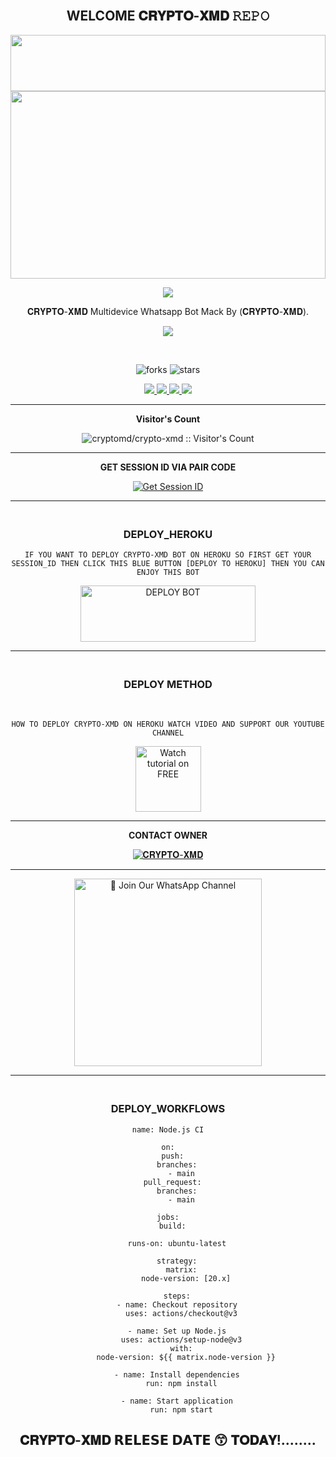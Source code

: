 <div align="center">

## <br>   WELCOME 𝐂𝐑𝐘𝐏𝐓𝐎-𝐗𝐌𝐃 𝚁𝙴𝙿𝙾


 <img src="https://i.imgur.com/dBaSKWF.gif" height="90" width="100%">
 <br>
 
<img src="https://i.ibb.co/qLrSyL6R/SulaMd.jpg" height="300" width="100%">

<br>

<a><img src='https://i.imgur.com/LyHic3i.gif'/></a>

𝐂𝐑𝐘𝐏𝐓𝐎-𝐗𝐌𝐃 Multidevice Whatsapp Bot Mack By (𝐂𝐑𝐘𝐏𝐓𝐎-𝐗𝐌𝐃).

<a><img src='https://i.imgur.com/LyHic3i.gif'/></a>

<br>

![forks](https://img.shields.io/github/forks/isithaanusara/CRYPTO-XMDv1?label=Forks&style=social)            ![stars](https://img.shields.io/github/stars/isithaanusara/CRYPTO-XMDv1?style=social)

<p align="center">
  <a href="https://github.com/isithaanusara/CRYPTO-XMDv1">
    <img src="https://img.shields.io/github/repo-size/SULA-MD-NEW/SULA-MD?color=purple&label=Repo%20Size&style=plastic">

  </a>
  <a href="https://github.com/isithaanusara/CRYPTO-XMDv1">
    <img src="https://img.shields.io/github/license/SULA-MD-NEW/SULA-MD?color=purple&label=License&style=plastic">

  </a>
  <a href="https://github.com/isithaanusara/CRYPTO-XMDv1">
    <img src="https://img.shields.io/github/languages/top/SULA-MD-NEW/SULA-MD?color=purple&label=Javascript&style=plastic">

  </a>
  <a href="https://github.com/isithaanusara/CRYPTO-XMDv1">
    <img src="https://img.shields.io/static/v1?label=Author&message=Sulaksha%20Madara&color=purple&style=plastic">

  </a>
  </p>
 <hr>
 
 <b>Visitor's Count</b>

 <p align="center"><img src="https://profile-counter.glitch.me/{crypto-xmd}/count.svg" alt="cryptomd/crypto-xmd :: Visitor's Count" old_src="https://profile-counter.glitch.me/{crypto-xmd}/count.svg" /></p>

<hr>

<b>GET SESSION ID VIA PAIR CODE </b>

<a href='https://crypto-xmd-session.onrender.com/' target="_blank"><img alt='Get Session ID' src='https://img.shields.io/badge/Click here to get your session id-blue?style=for-the-badge&logo=opencv&logoColor=white'/></a>

<hr>

### <br>   DEPLOY_HEROKU 

`IF YOU WANT TO DEPLOY CRYPTO-XMD BOT ON HEROKU SO FIRST GET YOUR SESSION_ID THEN CLICK THIS BLUE BUTTON [DEPLOY TO HEROKU] THEN YOU CAN ENJOY THIS BOT`

 
<a href="https://dashboard.heroku.com/new-app?template=https://github.com/isithaanusara/CRYPTO-XMDv1" target="blank"><img align="center" src="https://i.imgur.com/6rs61MY.png" alt="DEPLOY BOT" height="90" width="280" /></a>

<hr>

### <br>  DEPLOY METHOD 

<br>

` HOW TO DEPLOY CRYPTO-XMD ON HEROKU WATCH VIDEO AND SUPPORT OUR YOUTUBE CHANNEL `

<p align="center">
   <a href="තව නැතෝ"><img src="https://i.ibb.co/71mYRh4/116-1161192-podcast-subscribe-listen-button-youtube-sign-hd-png.png" alt="Watch tutorial on FREE" border="0"  width="105">
    </a>
</p>

<hr>

<b>CONTACT OWNER</b>

[![𝐂𝐑𝐘𝐏𝐓𝐎-𝐗𝐌𝐃](https://telegra.ph/file/99460844d012cad1b7ee4.jpg)](https://wa.me/+94776702385)

<hr>

<a href="https://whatsapp.com/channel/0029VbAUZUeJENy0fOUS5E3J"><img src="https://img.shields.io/badge/%E2%9D%A4%EF%B8%8F%E2%80%8D%20Join%20Our%20WhatsApp%20Channel%F0%9F%91%A8%E2%80%8D%F0%9F%92%BB-green" alt="📎 Join Our WhatsApp Channel" width="300"></a>

<hr>

### <br>   DEPLOY_WORKFLOWS 
```
name: Node.js CI

on:
  push:
    branches:
      - main
  pull_request:
    branches:
      - main

jobs:
  build:

    runs-on: ubuntu-latest

    strategy:
      matrix:
        node-version: [20.x]

    steps:
    - name: Checkout repository
      uses: actions/checkout@v3

    - name: Set up Node.js
      uses: actions/setup-node@v3
      with:
        node-version: ${{ matrix.node-version }}

    - name: Install dependencies
      run: npm install

    - name: Start application
      run: npm start
```

## 𝐂𝐑𝐘𝐏𝐓𝐎-𝐗𝐌𝐃 𝗥𝗘𝗟𝗘𝗦𝗘 𝗗𝗔𝗧𝗘 😙 𝐓𝐎𝐃𝐀𝐘!........

